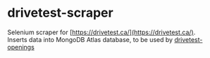 # drivetest-scraper  
Selenium scraper for [https://drivetest.ca/](https://drivetest.ca/).  
Inserts data into MongoDB Atlas database, to be used by [drivetest-openings](https://github.com/tacticaltofu/drivetest-openings)